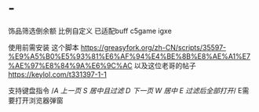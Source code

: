 # -
饰品筛选倒余额 比例自定义 已适配buff c5game igxe

使用前需安装 这个脚本 https://greasyfork.org/zh-CN/scripts/35597-%E9%A5%B0%E5%93%81%E6%AF%94%E4%BE%8B%E8%AE%A1%E7%AE%97%E8%84%9A%E6%9C%AC
以及这位老哥的帖子  https://keylol.com/t331397-1-1

支持键盘指令
/*A 上一页
S 居中且过滤
D 下一页
W 居中
E 过滤后全部打开*/ E需要打开浏览器弹窗

